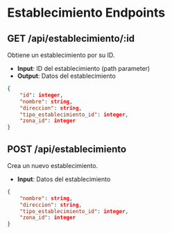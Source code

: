 # Establecimiento Endpoints

## GET /api/establecimiento/:id
Obtiene un establecimiento por su ID.
- **Input**: ID del establecimiento (path parameter)
- **Output**: Datos del establecimiento
```json
{
    "id": integer,
    "nombre": string,
    "direccion": string,
    "tipo_establecimiento_id": integer,
    "zona_id": integer
}
```
## POST /api/establecimiento
Crea un nuevo establecimiento.
- **Input**: Datos del establecimiento
```json
{
    "nombre": string,
    "direccion": string,
    "tipo_establecimiento_id": integer,
    "zona_id": integer
}
```
